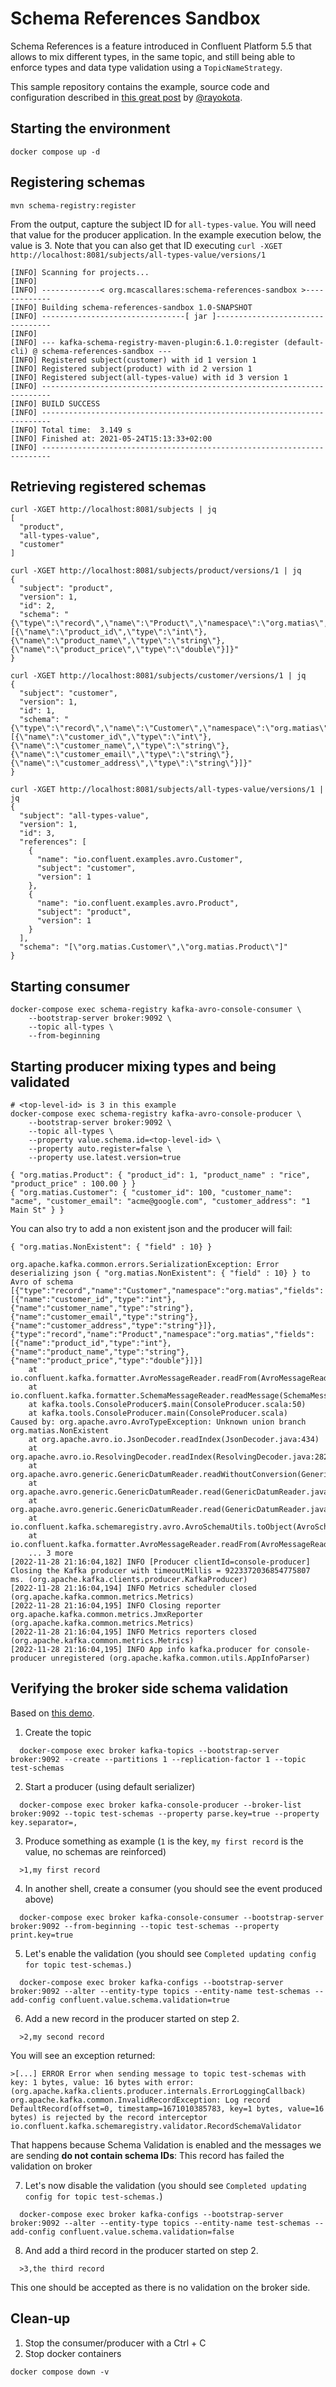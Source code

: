 # Schema References Sandbox

Schema References is a feature introduced in Confluent Platform 5.5 that 
allows to mix different types, in the same topic, and still being able to 
enforce types and data type validation using a `TopicNameStrategy`.

This sample repository contains the example, source code and 
configuration described in 
[this great post](https://www.confluent.io/blog/multiple-event-types-in-the-same-kafka-topic/) 
by [@rayokota](https://github.com/rayokota).


## Starting the environment

```shell
docker compose up -d
```


## Registering schemas

```shell
mvn schema-registry:register
```

From the output, capture the subject ID for `all-types-value`. You will need that value for the producer application. In the example execution below, the value is 3. Note that you can also get that ID executing `curl -XGET http://localhost:8081/subjects/all-types-value/versions/1` 

```shell
[INFO] Scanning for projects...
[INFO]
[INFO] -------------< org.mcascallares:schema-references-sandbox >-------------
[INFO] Building schema-references-sandbox 1.0-SNAPSHOT
[INFO] --------------------------------[ jar ]---------------------------------
[INFO]
[INFO] --- kafka-schema-registry-maven-plugin:6.1.0:register (default-cli) @ schema-references-sandbox ---
[INFO] Registered subject(customer) with id 1 version 1
[INFO] Registered subject(product) with id 2 version 1
[INFO] Registered subject(all-types-value) with id 3 version 1
[INFO] ------------------------------------------------------------------------
[INFO] BUILD SUCCESS
[INFO] ------------------------------------------------------------------------
[INFO] Total time:  3.149 s
[INFO] Finished at: 2021-05-24T15:13:33+02:00
[INFO] ------------------------------------------------------------------------
```


## Retrieving registered schemas

```shell
curl -XGET http://localhost:8081/subjects | jq
[
  "product",
  "all-types-value",
  "customer"
]
```

```shell
curl -XGET http://localhost:8081/subjects/product/versions/1 | jq
{
  "subject": "product",
  "version": 1,
  "id": 2,
  "schema": "{\"type\":\"record\",\"name\":\"Product\",\"namespace\":\"org.matias\",\"fields\":[{\"name\":\"product_id\",\"type\":\"int\"},{\"name\":\"product_name\",\"type\":\"string\"},{\"name\":\"product_price\",\"type\":\"double\"}]}"
}
```

```shell
curl -XGET http://localhost:8081/subjects/customer/versions/1 | jq
{
  "subject": "customer",
  "version": 1,
  "id": 1,
  "schema": "{\"type\":\"record\",\"name\":\"Customer\",\"namespace\":\"org.matias\",\"fields\":[{\"name\":\"customer_id\",\"type\":\"int\"},{\"name\":\"customer_name\",\"type\":\"string\"},{\"name\":\"customer_email\",\"type\":\"string\"},{\"name\":\"customer_address\",\"type\":\"string\"}]}"
}
```

```shell
curl -XGET http://localhost:8081/subjects/all-types-value/versions/1 | jq
{
  "subject": "all-types-value",
  "version": 1,
  "id": 3,
  "references": [
    {
      "name": "io.confluent.examples.avro.Customer",
      "subject": "customer",
      "version": 1
    },
    {
      "name": "io.confluent.examples.avro.Product",
      "subject": "product",
      "version": 1
    }
  ],
  "schema": "[\"org.matias.Customer\",\"org.matias.Product\"]"
}
```


## Starting consumer

```shell
docker-compose exec schema-registry kafka-avro-console-consumer \
    --bootstrap-server broker:9092 \
    --topic all-types \
    --from-beginning
```


## Starting producer mixing types and being validated

```shell
# <top-level-id> is 3 in this example
docker-compose exec schema-registry kafka-avro-console-producer \
    --bootstrap-server broker:9092 \
    --topic all-types \
    --property value.schema.id=<top-level-id> \
    --property auto.register=false \
    --property use.latest.version=true

{ "org.matias.Product": { "product_id": 1, "product_name" : "rice", "product_price" : 100.00 } } 
{ "org.matias.Customer": { "customer_id": 100, "customer_name": "acme", "customer_email": "acme@google.com", "customer_address": "1 Main St" } } 
```

You can also try to add a non existent json and the producer will fail: 

```shell
{ "org.matias.NonExistent": { "field" : 10} }

org.apache.kafka.common.errors.SerializationException: Error deserializing json { "org.matias.NonExistent": { "field" : 10} } to Avro of schema [{"type":"record","name":"Customer","namespace":"org.matias","fields":[{"name":"customer_id","type":"int"},{"name":"customer_name","type":"string"},{"name":"customer_email","type":"string"},{"name":"customer_address","type":"string"}]},{"type":"record","name":"Product","namespace":"org.matias","fields":[{"name":"product_id","type":"int"},{"name":"product_name","type":"string"},{"name":"product_price","type":"double"}]}]
	at io.confluent.kafka.formatter.AvroMessageReader.readFrom(AvroMessageReader.java:134)
	at io.confluent.kafka.formatter.SchemaMessageReader.readMessage(SchemaMessageReader.java:325)
	at kafka.tools.ConsoleProducer$.main(ConsoleProducer.scala:50)
	at kafka.tools.ConsoleProducer.main(ConsoleProducer.scala)
Caused by: org.apache.avro.AvroTypeException: Unknown union branch org.matias.NonExistent
	at org.apache.avro.io.JsonDecoder.readIndex(JsonDecoder.java:434)
	at org.apache.avro.io.ResolvingDecoder.readIndex(ResolvingDecoder.java:282)
	at org.apache.avro.generic.GenericDatumReader.readWithoutConversion(GenericDatumReader.java:188)
	at org.apache.avro.generic.GenericDatumReader.read(GenericDatumReader.java:161)
	at org.apache.avro.generic.GenericDatumReader.read(GenericDatumReader.java:154)
	at io.confluent.kafka.schemaregistry.avro.AvroSchemaUtils.toObject(AvroSchemaUtils.java:214)
	at io.confluent.kafka.formatter.AvroMessageReader.readFrom(AvroMessageReader.java:124)
	... 3 more
[2022-11-28 21:16:04,182] INFO [Producer clientId=console-producer] Closing the Kafka producer with timeoutMillis = 9223372036854775807 ms. (org.apache.kafka.clients.producer.KafkaProducer)
[2022-11-28 21:16:04,194] INFO Metrics scheduler closed (org.apache.kafka.common.metrics.Metrics)
[2022-11-28 21:16:04,195] INFO Closing reporter org.apache.kafka.common.metrics.JmxReporter (org.apache.kafka.common.metrics.Metrics)
[2022-11-28 21:16:04,195] INFO Metrics reporters closed (org.apache.kafka.common.metrics.Metrics)
[2022-11-28 21:16:04,195] INFO App info kafka.producer for console-producer unregistered (org.apache.kafka.common.utils.AppInfoParser)
```


## Verifying the broker side schema validation

Based on [this demo](https://docs.confluent.io/platform/current/schema-registry/schema-validation.html#demo-enabling-sv-on-a-topic-at-the-command-line).

1. Create the topic

```shell
  docker-compose exec broker kafka-topics --bootstrap-server broker:9092 --create --partitions 1 --replication-factor 1 --topic test-schemas
```

2. Start a producer (using default serializer)

```shell
  docker-compose exec broker kafka-console-producer --broker-list broker:9092 --topic test-schemas --property parse.key=true --property key.separator=,
```

3. Produce something as example (`1` is the key, `my first record` is the value, no schemas are reinforced)
```
  >1,my first record
```

4. In another shell, create a consumer (you should see the event produced above)
```shell
  docker-compose exec broker kafka-console-consumer --bootstrap-server broker:9092 --from-beginning --topic test-schemas --property print.key=true
```

5. Let's enable the validation (you should see `Completed updating config for topic test-schemas.`)

```shell
  docker-compose exec broker kafka-configs --bootstrap-server broker:9092 --alter --entity-type topics --entity-name test-schemas --add-config confluent.value.schema.validation=true
```

6. Add a new record in the producer started on step 2.
```
  >2,my second record
```

You will see an exception returned:

```shell
>[...] ERROR Error when sending message to topic test-schemas with key: 1 bytes, value: 16 bytes with error: (org.apache.kafka.clients.producer.internals.ErrorLoggingCallback)
org.apache.kafka.common.InvalidRecordException: Log record DefaultRecord(offset=0, timestamp=1671010385783, key=1 bytes, value=16 bytes) is rejected by the record interceptor io.confluent.kafka.schemaregistry.validator.RecordSchemaValidator
```

That happens because Schema Validation is enabled and the messages we are sending **do not contain schema IDs**: This record has failed the validation on broker

7. Let's now disable the validation (you should see `Completed updating config for topic test-schemas.`)

```shell
  docker-compose exec broker kafka-configs --bootstrap-server broker:9092 --alter --entity-type topics --entity-name test-schemas --add-config confluent.value.schema.validation=false
```

8. And add a third record in the producer started on step 2.
```
  >3,the third record
```

This one should be accepted as there is no validation on the broker side.

## Clean-up

1. Stop the consumer/producer with a Ctrl + C
2. Stop docker containers

```shell
docker compose down -v
```
